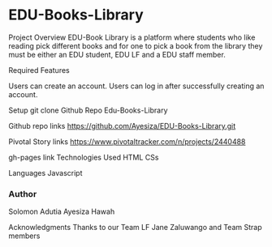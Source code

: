 # EDU-Books-Library

Project Overview EDU-Book Library is a platform where students who like reading pick different books and for one to pick a 
book from the library they must be either an EDU student, EDU LF and a EDU staff member.

Required Features

Users can create an account.
Users can log in after successfully creating an account.


Setup
git clone Github Repo Edu-Books-Library

Github repo links
https://github.com/Ayesiza/EDU-Books-Library.git

Pivotal Story links
https://www.pivotaltracker.com/n/projects/2440488

gh-pages link
Technologies Used
HTML CSs

Languages
Javascript

### Author

Solomon Adutia
Ayesiza Hawah

Acknowledgments
Thanks to our Team LF Jane Zaluwango and Team Strap members
